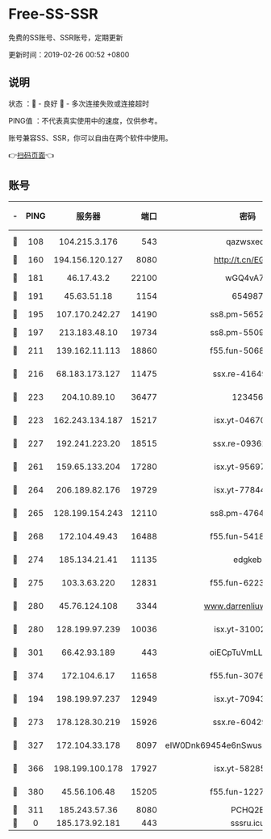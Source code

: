 # Free-SS-SSR

免费的SS账号、SSR账号，定期更新

更新时间：2019-02-26 00:52 +0800

## 说明

状态     ：🙂 - 良好 🙁 - 多次连接失败或连接超时

PING值   ：不代表真实使用中的速度，仅供参考。

账号兼容SS、SSR，你可以自由在两个软件中使用。

👉[扫码页面](https://liesauer.github.io/free-ss-ssr.github.io/)👈

## 账号

|-|PING|服务器|端口|密码|加密方式|区域|
|:----:|:----:|:-----:|-----:|:----:|:----:|:----:|
|🙂|108|104.215.3.176|543|qazwsxedc|aes-256-gcm|JP|
|🙂|160|194.156.120.127|8080|http://t.cn/EGJIyrl|rc4-md5|RU|
|🙂|181|46.17.43.2|22100|wGQ4vA7D|aes-256-gcm|RU|
|🙂|191|45.63.51.18|1154|654987|chacha20|US|
|🙂|195|107.170.242.27|14190|ss8.pm-56526890|aes-256-cfb|US|
|🙂|197|213.183.48.10|19734|ss8.pm-55096385|rc4-md5|RU|
|🙂|211|139.162.11.113|18860|f55.fun-50686264|aes-256-cfb|SG|
|🙂|216|68.183.173.127|11475|ssx.re-41649202|aes-256-cfb|US|
|🙂|223|204.10.89.10|36477|123456|aes-256-cfb|US|
|🙂|223|162.243.134.187|15217|isx.yt-04670550|aes-256-cfb|US|
|🙂|227|192.241.223.20|18515|ssx.re-09362839|aes-256-cfb|US|
|🙂|261|159.65.133.204|17280|isx.yt-95697435|aes-256-cfb|SG|
|🙂|264|206.189.82.176|19729|isx.yt-77844520|aes-256-cfb|SG|
|🙂|265|128.199.154.243|12110|ss8.pm-47641220|aes-256-cfb|SG|
|🙂|268|172.104.49.43|16488|f55.fun-54186310|aes-256-cfb|SG|
|🙂|274|185.134.21.41|11135|edgkeb|aes-256-cfb|GB|
|🙂|275|103.3.63.220|12831|f55.fun-62237207|aes-256-cfb|SG|
|🙂|280|45.76.124.108|3344|www.darrenliuwei.com|aes-256-cfb|AU|
|🙂|280|128.199.97.239|10036|isx.yt-31002701|aes-256-cfb|SG|
|🙂|301|66.42.93.189|443|oiECpTuVmLLxk4Ts|aes-256-cfb|US|
|🙂|374|172.104.6.17|11658|f55.fun-30764636|aes-256-cfb|US|
|🙂|194|198.199.97.237|12949|isx.yt-70943099|aes-256-cfb|US|
|🙂|273|178.128.30.219|15926|ssx.re-60429787|aes-256-cfb|SG|
|🙂|327|172.104.33.178|8097|eIW0Dnk69454e6nSwuspv9DmS201tQ0D|aes-256-cfb|SG|
|🙂|366|198.199.100.178|17927|isx.yt-58285902|aes-256-cfb|US|
|🙂|380|45.56.106.48|15205|f55.fun-12278228|aes-256-cfb|US|
|🙁|311|185.243.57.36|8080|PCHQ2E|rc4-md5|US|
|🙁|0|185.173.92.181|443|sssru.icu|rc4-md5|RU|
